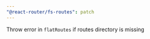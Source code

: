 ```yaml
---
"@react-router/fs-routes": patch
---
```


Throw error in `flatRoutes` if routes directory is missing
